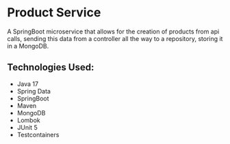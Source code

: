 # Product Service

A SpringBoot microservice that allows for the creation of products from api calls, sending this data from a controller all the way to a repository, storing it in a MongoDB.

Technologies Used:
- 
- Java 17
- Spring Data 
- SpringBoot
- Maven
- MongoDB
- Lombok
- JUnit 5
- Testcontainers

